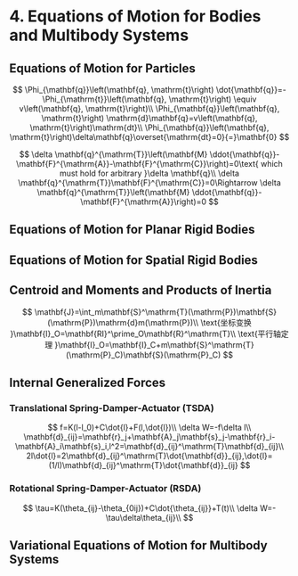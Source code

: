 # 4. Equations of Motion for Bodies and Multibody Systems

## Equations of Motion for Particles

$$
\Phi_{\mathbf{q}}\left(\mathbf{q}, \mathrm{t}\right) \dot{\mathbf{q}}=-\Phi_{\mathrm{t}}\left(\mathbf{q}, \mathrm{t}\right) \equiv v\left(\mathbf{q}, \mathrm{t}\right)\\
\Phi_{\mathbf{q}}\left(\mathbf{q}, \mathrm{t}\right) \mathrm{d}\mathbf{q}=v\left(\mathbf{q}, \mathrm{t}\right)\mathrm{dt}\\
\Phi_{\mathbf{q}}\left(\mathbf{q}, \mathrm{t}\right)\delta\mathbf{q}\overset{\mathrm{dt}=0}{=}\mathbf{0}
$$

$$
\delta \mathbf{q}^{\mathrm{T}}\left(\mathbf{M} \ddot{\mathbf{q}}-\mathbf{F}^{\mathrm{A}}-\mathbf{F}^{\mathrm{C}}\right)=0\text{ which must hold for arbitrary }\delta \mathbf{q}\\
\delta \mathbf{q}^{\mathrm{T}}\mathbf{F}^{\mathrm{C}}=0\Rightarrow \delta \mathbf{q}^{\mathrm{T}}\left(\mathbf{M} \ddot{\mathbf{q}}-\mathbf{F}^{\mathrm{A}}\right)=0
$$

## Equations of Motion for Planar Rigid Bodies

## Equations of Motion for Spatial Rigid Bodies 

## Centroid and Moments and Products of Inertia

$$
\mathbf{J}=\int_m\mathbf{S}^\mathrm{T}(\mathrm{P})\mathbf{S}(\mathrm{P})\mathrm{d}m(\mathrm{P})\\
\text{坐标变换 }\mathbf{I}_O=\mathbf{RI}^\prime_O\mathbf{R}^\mathrm{T}\\
\text{平行轴定理 }\mathbf{I}_O=\mathbf{I}_C+m\mathbf{S}^\mathrm{T}(\mathrm{P}_C)\mathbf{S}(\mathrm{P}_C)
$$

## Internal Generalized Forces

### Translational Spring-Damper-Actuator (TSDA)

$$
f=K(l-l_0)+C\dot{l}+F(l,\dot{l})\\
\delta W=-f\delta l\\
\mathbf{d}_{ij}=\mathbf{r}_j+\mathbf{A}_j\mathbf{s}_j-\mathbf{r}_i-\mathbf{A}_i\mathbf{s}_i,l^2=\mathbf{d}_{ij}^\mathrm{T}\mathbf{d}_{ij}\\
2l\dot{l}=2\mathbf{d}_{ij}^\mathrm{T}\dot{\mathbf{d}}_{ij},\dot{l}=(1/l)\mathbf{d}_{ij}^\mathrm{T}\dot{\mathbf{d}}_{ij}
$$

### Rotational Spring-Damper-Actuator (RSDA) 

$$
\tau=K(\theta_{ij}-\theta_{0ij})+C\dot{\theta_{ij}}+T(t)\\
\delta W=-\tau\delta\theta_{ij}\\
$$

## Variational Equations of Motion for Multibody Systems

